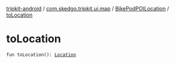 [tripkit-android](../../index.md) / [com.skedgo.tripkit.ui.map](../index.md) / [BikePodPOILocation](index.md) / [toLocation](./to-location.md)

# toLocation

`fun toLocation(): `[`Location`](../../com.skedgo.tripkit.common.model/-location/index.md)